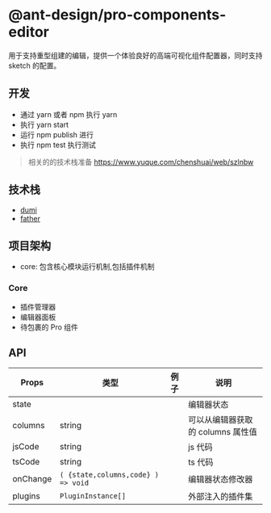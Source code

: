# @ant-design/pro-components-editor

用于支持重型组建的编辑，提供一个体验良好的高端可视化组件配置器，同时支持 sketch 的配置。

## 开发

- 通过 yarn 或者 npm 执行 yarn
- 执行 yarn start
- 运行 npm publish 进行
- 执行 npm test 执行测试

> 相关的的技术栈准备 https://www.yuque.com/chenshuai/web/szlnbw

## 技术栈

- [dumi](https://d.umijs.org/)
- [father](https://github.com/umijs/father)

## 项目架构

- core: 包含核心模块运行机制,包括插件机制

### Core

- 插件管理器
- 编辑器面板
- 待包裹的 Pro 组件

## API

| Props | 类型 | 例子 | 说明 |
| --- | --- | --- | --- |
| state |  |  | 编辑器状态 |
| columns | string |  | 可以从编辑器获取的 columns 属性值 |
| jsCode | string |  | js 代码 |
| tsCode | string |  | ts 代码 |
| onChange | `( {state,columns,code} ) => void` |  | 编辑器状态修改器 |
| plugins | `PluginInstance[]` |  | 外部注入的插件集 |

